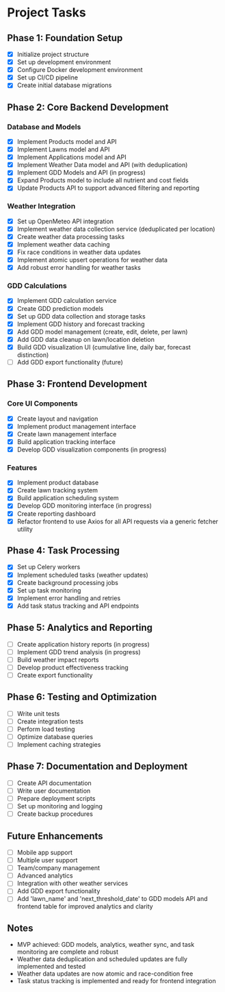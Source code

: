# Project Tasks

## Phase 1: Foundation Setup

- [x] Initialize project structure
- [x] Set up development environment
- [x] Configure Docker development environment
- [x] Set up CI/CD pipeline
- [x] Create initial database migrations

## Phase 2: Core Backend Development

### Database and Models

- [x] Implement Products model and API
- [x] Implement Lawns model and API
- [x] Implement Applications model and API
- [x] Implement Weather Data model and API (with deduplication)
- [x] Implement GDD Models and API (in progress)
- [x] Expand Products model to include all nutrient and cost fields
- [x] Update Products API to support advanced filtering and reporting

### Weather Integration

- [x] Set up OpenMeteo API integration
- [x] Implement weather data collection service (deduplicated per location)
- [x] Create weather data processing tasks
- [x] Implement weather data caching
- [x] Fix race conditions in weather data updates
- [x] Implement atomic upsert operations for weather data
- [x] Add robust error handling for weather tasks

### GDD Calculations

- [x] Implement GDD calculation service
- [x] Create GDD prediction models
- [x] Set up GDD data collection and storage tasks
- [x] Implement GDD history and forecast tracking
- [x] Add GDD model management (create, edit, delete, per lawn)
- [x] Add GDD data cleanup on lawn/location deletion
- [x] Build GDD visualization UI (cumulative line, daily bar, forecast distinction)
- [ ] Add GDD export functionality (future)

## Phase 3: Frontend Development

### Core UI Components

- [x] Create layout and navigation
- [x] Implement product management interface
- [x] Create lawn management interface
- [x] Build application tracking interface
- [x] Develop GDD visualization components (in progress)

### Features

- [x] Implement product database
- [x] Create lawn tracking system
- [x] Build application scheduling system
- [x] Develop GDD monitoring interface (in progress)
- [x] Create reporting dashboard
- [x] Refactor frontend to use Axios for all API requests via a generic fetcher utility

## Phase 4: Task Processing

- [x] Set up Celery workers
- [x] Implement scheduled tasks (weather updates)
- [x] Create background processing jobs
- [x] Set up task monitoring
- [x] Implement error handling and retries
- [x] Add task status tracking and API endpoints

## Phase 5: Analytics and Reporting

- [ ] Create application history reports (in progress)
- [ ] Implement GDD trend analysis (in progress)
- [ ] Build weather impact reports
- [ ] Develop product effectiveness tracking
- [ ] Create export functionality

## Phase 6: Testing and Optimization

- [ ] Write unit tests
- [ ] Create integration tests
- [ ] Perform load testing
- [ ] Optimize database queries
- [ ] Implement caching strategies

## Phase 7: Documentation and Deployment

- [ ] Create API documentation
- [ ] Write user documentation
- [ ] Prepare deployment scripts
- [ ] Set up monitoring and logging
- [ ] Create backup procedures

## Future Enhancements

- [ ] Mobile app support
- [ ] Multiple user support
- [ ] Team/company management
- [ ] Advanced analytics
- [ ] Integration with other weather services
- [ ] Add GDD export functionality
- [ ] Add 'lawn_name' and 'next_threshold_date' to GDD models API and frontend table for improved analytics and clarity

## Notes

- MVP achieved: GDD models, analytics, weather sync, and task monitoring are complete and robust
- Weather data deduplication and scheduled updates are fully implemented and tested
- Weather data updates are now atomic and race-condition free
- Task status tracking is implemented and ready for frontend integration
